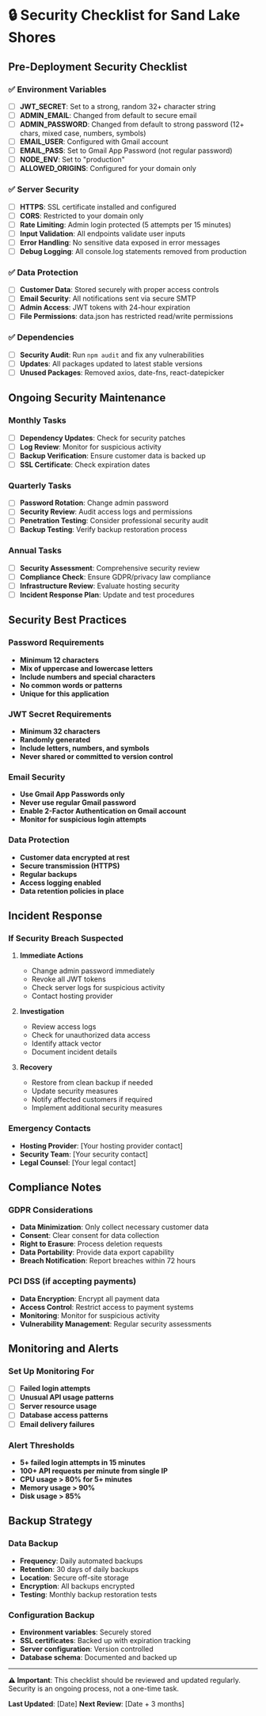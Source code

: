 # 🔒 Security Checklist for Sand Lake Shores

## Pre-Deployment Security Checklist

### ✅ Environment Variables
- [ ] **JWT_SECRET**: Set to a strong, random 32+ character string
- [ ] **ADMIN_EMAIL**: Changed from default to secure email
- [ ] **ADMIN_PASSWORD**: Changed from default to strong password (12+ chars, mixed case, numbers, symbols)
- [ ] **EMAIL_USER**: Configured with Gmail account
- [ ] **EMAIL_PASS**: Set to Gmail App Password (not regular password)
- [ ] **NODE_ENV**: Set to "production"
- [ ] **ALLOWED_ORIGINS**: Configured for your domain only

### ✅ Server Security
- [ ] **HTTPS**: SSL certificate installed and configured
- [ ] **CORS**: Restricted to your domain only
- [ ] **Rate Limiting**: Admin login protected (5 attempts per 15 minutes)
- [ ] **Input Validation**: All endpoints validate user inputs
- [ ] **Error Handling**: No sensitive data exposed in error messages
- [ ] **Debug Logging**: All console.log statements removed from production

### ✅ Data Protection
- [ ] **Customer Data**: Stored securely with proper access controls
- [ ] **Email Security**: All notifications sent via secure SMTP
- [ ] **Admin Access**: JWT tokens with 24-hour expiration
- [ ] **File Permissions**: data.json has restricted read/write permissions

### ✅ Dependencies
- [ ] **Security Audit**: Run `npm audit` and fix any vulnerabilities
- [ ] **Updates**: All packages updated to latest stable versions
- [ ] **Unused Packages**: Removed axios, date-fns, react-datepicker

## Ongoing Security Maintenance

### Monthly Tasks
- [ ] **Dependency Updates**: Check for security patches
- [ ] **Log Review**: Monitor for suspicious activity
- [ ] **Backup Verification**: Ensure customer data is backed up
- [ ] **SSL Certificate**: Check expiration dates

### Quarterly Tasks
- [ ] **Password Rotation**: Change admin password
- [ ] **Security Review**: Audit access logs and permissions
- [ ] **Penetration Testing**: Consider professional security audit
- [ ] **Backup Testing**: Verify backup restoration process

### Annual Tasks
- [ ] **Security Assessment**: Comprehensive security review
- [ ] **Compliance Check**: Ensure GDPR/privacy law compliance
- [ ] **Infrastructure Review**: Evaluate hosting security
- [ ] **Incident Response Plan**: Update and test procedures

## Security Best Practices

### Password Requirements
- **Minimum 12 characters**
- **Mix of uppercase and lowercase letters**
- **Include numbers and special characters**
- **No common words or patterns**
- **Unique for this application**

### JWT Secret Requirements
- **Minimum 32 characters**
- **Randomly generated**
- **Include letters, numbers, and symbols**
- **Never shared or committed to version control**

### Email Security
- **Use Gmail App Passwords only**
- **Never use regular Gmail password**
- **Enable 2-Factor Authentication on Gmail account**
- **Monitor for suspicious login attempts**

### Data Protection
- **Customer data encrypted at rest**
- **Secure transmission (HTTPS)**
- **Regular backups**
- **Access logging enabled**
- **Data retention policies in place**

## Incident Response

### If Security Breach Suspected
1. **Immediate Actions**
   - Change admin password immediately
   - Revoke all JWT tokens
   - Check server logs for suspicious activity
   - Contact hosting provider

2. **Investigation**
   - Review access logs
   - Check for unauthorized data access
   - Identify attack vector
   - Document incident details

3. **Recovery**
   - Restore from clean backup if needed
   - Update security measures
   - Notify affected customers if required
   - Implement additional security measures

### Emergency Contacts
- **Hosting Provider**: [Your hosting provider contact]
- **Security Team**: [Your security contact]
- **Legal Counsel**: [Your legal contact]

## Compliance Notes

### GDPR Considerations
- **Data Minimization**: Only collect necessary customer data
- **Consent**: Clear consent for data collection
- **Right to Erasure**: Process deletion requests
- **Data Portability**: Provide data export capability
- **Breach Notification**: Report breaches within 72 hours

### PCI DSS (if accepting payments)
- **Data Encryption**: Encrypt all payment data
- **Access Control**: Restrict access to payment systems
- **Monitoring**: Monitor for suspicious activity
- **Vulnerability Management**: Regular security assessments

## Monitoring and Alerts

### Set Up Monitoring For
- [ ] **Failed login attempts**
- [ ] **Unusual API usage patterns**
- [ ] **Server resource usage**
- [ ] **Database access patterns**
- [ ] **Email delivery failures**

### Alert Thresholds
- **5+ failed login attempts in 15 minutes**
- **100+ API requests per minute from single IP**
- **CPU usage > 80% for 5+ minutes**
- **Memory usage > 90%**
- **Disk usage > 85%**

## Backup Strategy

### Data Backup
- **Frequency**: Daily automated backups
- **Retention**: 30 days of daily backups
- **Location**: Secure off-site storage
- **Encryption**: All backups encrypted
- **Testing**: Monthly backup restoration tests

### Configuration Backup
- **Environment variables**: Securely stored
- **SSL certificates**: Backed up with expiration tracking
- **Server configuration**: Version controlled
- **Database schema**: Documented and backed up

---

**⚠️ Important**: This checklist should be reviewed and updated regularly. Security is an ongoing process, not a one-time task.

**Last Updated**: [Date]
**Next Review**: [Date + 3 months] 